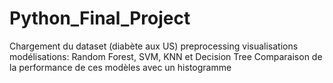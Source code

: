 # Python_Final_Project
Chargement du dataset (diabète aux US)
preprocessing
visualisations
modélisations: Random Forest, SVM, KNN et Decision Tree
Comparaison de la performance de ces modèles avec un histogramme